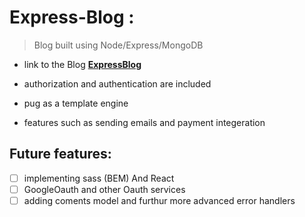 # Express-Blog :

> Blog built using Node/Express/MongoDB

- link to the Blog **[ExpressBlog](https://express-blog-student.herokuapp.com)**

- authorization and authentication are included
- pug as a template engine
- features such as sending emails and payment integeration

## Future features:

- [ ] implementing sass (BEM) And React
- [ ] GoogleOauth and other Oauth services
- [ ] adding coments model and furthur more advanced error handlers

